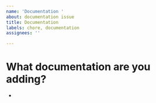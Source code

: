 ```yaml
---
name: 'Documentation '
about: documentation issue
title: Documentation
labels: chore, documentation
assignees: ''

---
```


# What documentation are you adding?
- 
